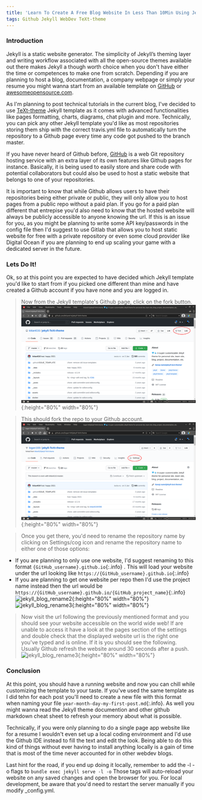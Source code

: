 ```yaml
---
title: 'Learn To Create A Free Blog Website In Less Than 10Min Using Jekyll And Github Pages'
tags: Github Jekyll WebDev TeXt-theme
---
```


### Introduction

Jekyll is a static website generator. The simplicity of Jekyll’s theming layer and writing workflow associated with all the open-source themes available out there makes Jekyll a though worth choice when you don't have either the time or competences to make one from scratch. Depending if you are planning to host a blog, documentation, a company webpage or simply your resume you might wanna start from an available template on [GitHub](https://github.com/search?q=jekyll+theme) or [awesomeopensource.com](https://awesomeopensource.com/projects/jekyll-themes). 


As I'm planning to post technical tutorials in the current blog, I've decided to use [TeXt-theme](https://tianqi.name/jekyll-TeXt-theme/) Jekyll template as it comes with advanced functionalities like pages formatting, charts, diagrams, chat plugin and more. Technically, you can pick any other Jekyll template you'd like as most repositories storing them ship with the correct travis.yml file to automatically turn the repository to a Github page every time any code got pushed to the branch master.

If you have never heard of Github before, [GitHub](https://github.com) is a web Git repository hosting service with an extra layer of its own features like Github pages for instance. Basically, it is being used to easily store and share code with potential collaborators but could also be used to host a static website that belongs to one of your repositories. 

It is important to know that while Github allows users to have their repositories being either private or public, they will only allow you to host pages from a public repo without a paid plan. If you go for a paid plan different that entrepise you'd also need to know that the hosted website will always be publicly accessible to anyone knowing the url. If this is an issue for you, as you might be planning to write some API key/passwords in the config file then I'd suggest to use Gitlab that allows you to host static website for free with a private repository or even some cloud provider like Digital Ocean if you are planning to end up scaling your game with a dedicated server in the future. 


### Lets Do It!


Ok, so at this point you are expected to have decided which Jekyll template you'd like to start from if you picked one different than mine and have created a Github account if you have none and you are logged in. 

> Now from the Jekyll template's Github page, click on the fork button.
![jekyll_blog_source_repo](https://raw.githubusercontent.com/logan169/logan169.github.io/master/assets/images/post_jekyll_blog/jekyll_blog_source_repo.png){:height="80%" width="80%"}


> This should fork the repo to your Github account. 
![jekyll_blog_rename1](https://raw.githubusercontent.com/logan169/logan169.github.io/master/assets/images/post_jekyll_blog/jekyll_blog_destination_repo_options_renaming1.png){:height="80%" width="80%"}

> Once you get there, you'd need to rename the repository name by clicking on Settings/cog icon and rename the repository name to either one of those options: 
- If you are planning to only use one website, I'd suggest renaming to this format ```{GitHub_username}.github.io```{:.info} . This will load your website under the url looking like 
```https://{GitHub_username}.github.io```{:.info} 
 - If you are planning to get one website per repo then I'd use the project name instead then the url would be 
 ```https://{GitHub_username}.github.io/{GitHub_project_name}```{:.info} 
![jekyll_blog_rename2](https://raw.githubusercontent.com/logan169/logan169.github.io/master/assets/images/post_jekyll_blog/jekyll_blog_destination_repo_options_renaming2.png){:height="80%" width="80%"}
![jekyll_blog_rename3](https://raw.githubusercontent.com/logan169/logan169.github.io/master/assets/images/post_jekyll_blog/jekyll_blog_repo_renamed.png){:height="80%" width="80%"}

>Now visit the url following the previously mentioned format and you should see your website accessible on the world wide web! If are unable to access it have a look at the pages section of the settings and double check that the displayed website url is the right one you've typed and is online. If it is you should see the following. Usually Github refresh the website around 30 seconds after a push.
![jekyll_blog_rename3](https://raw.githubusercontent.com/logan169/logan169.github.io/master/assets/images/post_jekyll_blog/jekyll_blog_repo_doublecheck.png){:height="80%" width="80%"}



### Conclusion


At this point, you should have a running website and now you can chill while customizing the template to your taste. If you've used the same template as I did tehn for each post you'll need to create a new file with this format when naming your file ```year-month-day-my-first-post.md```{:.info}. As well you might wanna read the Jekyll theme documention and other github markdown cheat sheet to refresh your memory about what is possible.


Technically, if you were only planning to do a single page app website like for a resume I wouldn't even set up a local coding environment and I'd use the Github IDE instead to fill the text and edit the look. Being able to do this kind of things without ever having to install anything locally is a gain of time that is most of the time never accounted for in other webdev blogs.

Last hint for the road, if you end up doing it locally, remember to add the -l -o flags to ```bundle exec jekyll serve -l -o``` Those tags will auto-reload your website on any saved changes and open the browser for you. For local development, be aware that you'd need to restart the server manually if you modify _config.yml.
